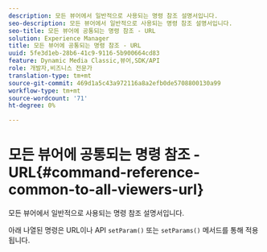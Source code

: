 ```yaml
---
description: 모든 뷰어에서 일반적으로 사용되는 명령 참조 설명서입니다.
seo-description: 모든 뷰어에서 일반적으로 사용되는 명령 참조 설명서입니다.
seo-title: 모든 뷰어에 공통되는 명령 참조 - URL
solution: Experience Manager
title: 모든 뷰어에 공통되는 명령 참조 - URL
uuid: 5fe3d1eb-28b6-41c9-9116-5b900664cd83
feature: Dynamic Media Classic,뷰어,SDK/API
role: 개발자,비즈니스 전문가
translation-type: tm+mt
source-git-commit: 469d1a5c43a972116a8a2efb0de5708800130a99
workflow-type: tm+mt
source-wordcount: '71'
ht-degree: 0%

---
```



# 모든 뷰어에 공통되는 명령 참조 - URL{#command-reference-common-to-all-viewers-url}

모든 뷰어에서 일반적으로 사용되는 명령 참조 설명서입니다.

아래 나열된 명령은 URL이나 API `setParam()` 또는 `setParams()` 메서드를 통해 적용됩니다.
